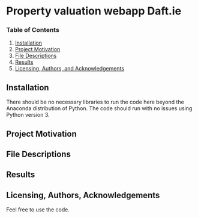 # Property valuation webapp Daft.ie

### Table of Contents

1. [Installation](#installation)
2. [Project Motivation](#motivation)
3. [File Descriptions](#files)
4. [Results](#results)
5. [Licensing, Authors, and Acknowledgements](#licensing)

## Installation <a name="installation"></a>

There should be no necessary libraries to run the code here beyond the Anaconda distribution of Python.  The code should run with no issues using Python version 3.

## Project Motivation<a name="motivation"></a>




## File Descriptions <a name="files"></a>



## Results<a name="results"></a>



## Licensing, Authors, Acknowledgements<a name="licensing"></a>

Feel free to use the code. 
